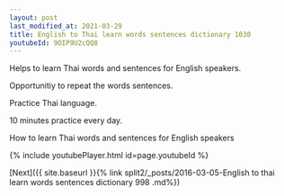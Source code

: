 ```yaml
---
layout: post
last_modified_at: 2021-03-29
title: English to Thai learn words sentences dictionary 1030 
youtubeId: 9OIP9U2cQQ8
---
```

 
 
Helps to learn Thai words and sentences for English speakers.

Opportunitiy to repeat the words sentences. 

Practice Thai language. 
 
10 minutes practice every day. 
 
How to learn Thai words and sentences for English speakers 
 
{% include youtubePlayer.html id=page.youtubeId %}
 
 
[Next]({{ site.baseurl }}{% link  split2/_posts/2016-03-05-English to thai learn words sentences dictionary 998 .md%})
 
